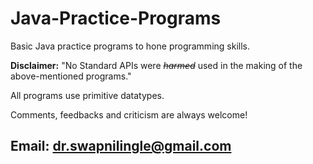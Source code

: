 # Java-Practice-Programs
Basic Java practice programs to hone programming skills.

**Disclaimer:** "No Standard APIs were *~~harmed~~* used in the making of the above-mentioned programs."

All programs use primitive datatypes.

Comments, feedbacks and criticism are always welcome!
## **Email:** dr.swapnilingle@gmail.com

